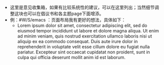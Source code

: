 - 这里是意见收集箱，如果有比较系统性的建议，可以在这里列出；当然细节调整这块也可以在倡议书和各主题page下面增添。
- 例：#W/S/emacs ：页面布局我有更好的想法，具体如下：
    - Lorem ipsum dolor sit amet, consectetur adipiscing elit, sed do eiusmod tempor incididunt ut labore et dolore magna aliqua. Ut enim ad minim veniam, quis nostrud exercitation ullamco laboris nisi ut aliquip ex ea commodo consequat. Duis aute irure dolor in reprehenderit in voluptate velit esse cillum dolore eu fugiat nulla pariatur. Excepteur sint occaecat cupidatat non proident, sunt in culpa qui officia deserunt mollit anim id est laborum.
